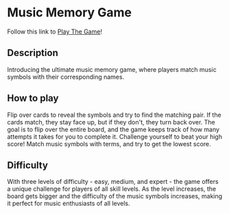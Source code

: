 # Music Memory Game

Follow this link to [Play The Game](https://johnathan-booy.github.io/MusicMemoryGame/)!

## Description
Introducing the ultimate music memory game, where players match music symbols with their corresponding names. 

## How to play
Flip over cards to reveal the symbols and try to find the matching pair. If the cards match, they stay face up, but if they don't, they turn back over. The goal is to flip over the entire board, and the game keeps track of how many attempts it takes for you to complete it. Challenge yourself to beat your high score!
Match music symbols with terms, and try to get the lowest score. 

## Difficulty
With three levels of difficulty - easy, medium, and expert - the game offers a unique challenge for players of all skill levels. As the level increases, the board gets bigger and the difficulty of the music symbols increases, making it perfect for music enthusiasts of all levels.
